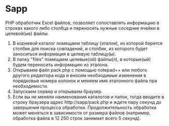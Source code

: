 # Sapp
PHP обработчик Excel файлов, позволяет сопоставлять информацию в строках какого либо столбца и переносить нужные соседние ячейки в целевой(ые) файлы.

1. В корневой каталог помещаем таблицу (эталон), из которой берется столбик для поиска совпадений, и столбик, из которого будет заноситься информация в целевую таблицу(ы).
2. В папку "files" помещаем целевые(ой) файлы(л), в которые(ый) будем переносить информацию из эталона.
3. Открываем файл pack.php с помощью notepad++ или любого другого редактора кода и вносим необходимые изменения в порядковые номера колонок и меняем имя эталонного файла при необходимости.
4. Запускаем сервер и открываем браузер.
5. Если вы не меняли наименования каталогов и папок, тогда вводите в строку браузера адрес http://sapp/pack.php и ждете пару секунд до завершения процесса обработки. Продолжительность обработки может меняться в зависимости от размера файлов (например, обработка файла в 12 250 строк занимает всего 5 секунд).
